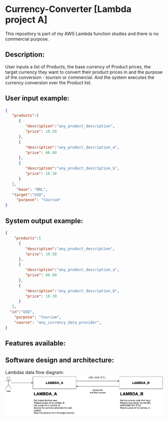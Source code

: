 # Currency-Converter [Lambda project A]

This repository is part of my AWS Lambda function studies and there is no commercial purpose.

## Description:

User inputs a list of Products, the base currency of Product prices, the target currency they want to convert their product prices in and the purpose of the conversion - tourism or commercial. And the system executes the currency conversion over the Product list.

## User input example:

```json
{
   "products":[
      {
         "description":"any_product_description",
         "price": 10.50
      },
      {
         "description":"any_product_description_a",
         "price": 66.60
      },
      {
         "description":"any_product_description_b",
         "price": 18.30
      }
   ],
	 "base": "BRL",
   "target":"USD",
	 "purpose": "tourism"
}
```

## System output example:

```json
{ 
	"products":[
      {
         "description":"any_product_description",
         "price": 10.50
      },
      {
         "description":"any_product_description_a",
         "price": 66.60
      },
      {
         "description":"any_product_description_b",
         "price": 18.30
      }
   ],
  "in":"USD",
	"purpose": "tourism",
	"source": "any_currency_data_provider",
}
```

## Features available:

## Software design and architecture:

Lambdas data flow diagram:
![data-flow-diagram](./architecture-diagrams/data-flow-lambdas.png)
